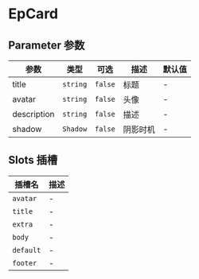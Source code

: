 # EpCard
## Parameter 参数
| 参数 | 类型 | 可选 | 描述 | 默认值 |
| --- | --- | --- | --- | --- |
| title | `string` | `false` | 标题 | -
| avatar | `string` | `false` | 头像 | -
| description | `string` | `false` | 描述 | -
| shadow | `Shadow` | `false` | 阴影时机 | -
## Slots 插槽
| 插槽名 | 描述 |
|  ---  | --- |
| `avatar` | - |
| `title` | - |
| `extra` | - |
| `body` | - |
| `default` | - |
| `footer` | - |
